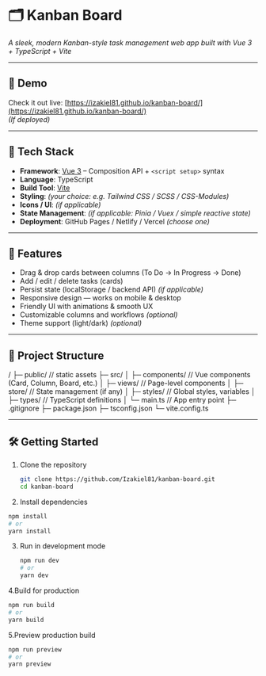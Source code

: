 # 🗂️ Kanban Board  
*A sleek, modern Kanban-style task management web app built with Vue 3 + TypeScript + Vite*

---

## 🚀 Demo  
Check it out live: [https://izakiel81.github.io/kanban-board/](https://izakiel81.github.io/kanban-board/)  
_(If deployed)_  

---

## 🧰 Tech Stack  
- **Framework**: [Vue 3](https://vuejs.org/) – Composition API + `<script setup>` syntax  
- **Language**: TypeScript  
- **Build Tool**: [Vite](https://vitejs.dev/)  
- **Styling**: _(your choice: e.g. Tailwind CSS / SCSS / CSS-Modules)_  
- **Icons / UI**: _(if applicable)_  
- **State Management**: _(if applicable: Pinia / Vuex / simple reactive state)_  
- **Deployment**: GitHub Pages / Netlify / Vercel _(choose one)_

---

## 🎯 Features  
- Drag & drop cards between columns (To Do → In Progress → Done)  
- Add / edit / delete tasks (cards)  
- Persist state (localStorage / backend API) _(if applicable)_  
- Responsive design — works on mobile & desktop  
- Friendly UI with animations & smooth UX  
- Customizable columns and workflows _(optional)_  
- Theme support (light/dark) _(optional)_

---

## 📁 Project Structure  
/
├─ public/ // static assets
├─ src/
│ ├─ components/ // Vue components (Card, Column, Board, etc.)
│ ├─ views/ // Page-level components
│ ├─ store/ // State management (if any)
│ ├─ styles/ // Global styles, variables
│ ├─ types/ // TypeScript definitions
│ └─ main.ts // App entry point
├─ .gitignore
├─ package.json
├─ tsconfig.json
└─ vite.config.ts

---

## 🛠️ Getting Started  
1. Clone the repository  
   ```bash
   git clone https://github.com/Izakiel81/kanban-board.git
   cd kanban-board
   ```
2. Install dependencies
  ```bash
  npm install
  # or
  yarn install
  ```
3. Run in development mode
   ```bash
   npm run dev
   # or
   yarn dev
   ```
4.Build for production
  ```bash
  npm run build
  # or
  yarn build
  ```
5.Preview production build
  ```bash
  npm run preview
  # or
  yarn preview
  ```
